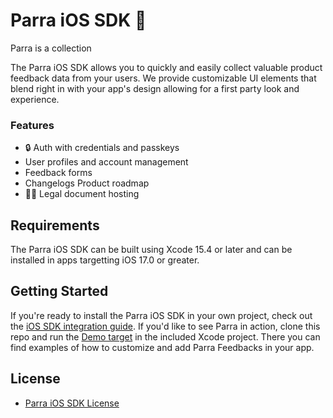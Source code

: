 # Parra iOS SDK 🦜

Parra is a collection

The Parra iOS SDK allows you to quickly and easily collect valuable product feedback data from your users. We provide customizable UI elements that blend right in with your app's design allowing for a first party look and experience.

### Features

* 🔒 Auth with credentials and passkeys
* User profiles and account management
* Feedback forms
* Changelogs
  Product roadmap
* 👨‍⚖️ Legal document hosting

## Requirements

The Parra iOS SDK can be built using Xcode 15.4 or later and can be installed in apps targetting iOS 17.0 or greater.

## Getting Started

If you're ready to install the Parra iOS SDK in your own project, check out the [iOS SDK integration guide](https://docs.parra.io/sdks/ios/quickstart). If you'd like to see Parra in action, clone this repo and run the [Demo target](https://github.com/Parra-Inc/parra-mobile-sdks/tree/main/Demo) in the included Xcode project. There you can find examples of how to customize and add Parra Feedbacks in your app.

## License

* [Parra iOS SDK License](https://github.com/Parra-Inc/parra-mobile-sdks/blob/main/LICENSE.md)
